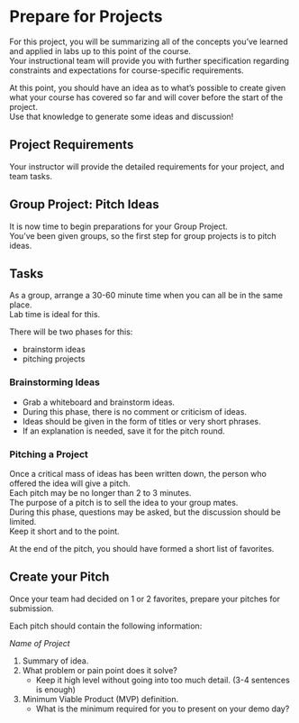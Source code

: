 # Prepare for Projects

For this project, you will be summarizing all of the concepts you’ve learned and applied in labs up to this point of the course.  
Your instructional team will provide you with further specification regarding constraints and expectations for course-specific requirements.

At this point, you should have an idea as to what’s possible to create given what your course has covered so far and will cover before the start of the project.  
Use that knowledge to generate some ideas and discussion!

## Project Requirements

Your instructor will provide the detailed requirements for your project, and team tasks.

## Group Project: Pitch Ideas

It is now time to begin preparations for your Group Project.  
You’ve been given groups, so the first step for group projects is to pitch ideas.

## Tasks

As a group, arrange a 30-60 minute time when you can all be in the same place.  
Lab time is ideal for this.

There will be two phases for this:
* brainstorm ideas
* pitching projects

### Brainstorming Ideas

* Grab a whiteboard and brainstorm ideas.  
* During this phase, there is no comment or criticism of ideas.  
* Ideas should be given in the form of titles or very short phrases.  
* If an explanation is needed, save it for the pitch round.

### Pitching a Project

Once a critical mass of ideas has been written down, the person who offered the idea will give a pitch.  
Each pitch may be no longer than 2 to 3 minutes.  
The purpose of a pitch is to sell the idea to your group mates.  
During this phase, questions may be asked, but the discussion should be limited.  
Keep it short and to the point.

At the end of the pitch, you should have formed a short list of favorites.

## Create your Pitch

Once your team had decided on 1 or 2 favorites, prepare your pitches for submission.

Each pitch should contain the following information:

*Name of Project*

1. Summary of idea.
2. What problem or pain point does it solve?
    * Keep it high level without going into too much detail. (3-4 sentences is enough)
3. Minimum Viable Product (MVP) definition.
    * What is the minimum required for you to present on your demo day?